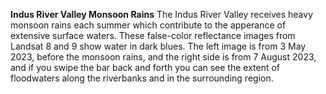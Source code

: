 **Indus River Valley Monsoon Rains**
The Indus River Valley receives heavy monsoon rains each summer which contribute to the apperance of extensive surface waters. These false-color reflectance images from Landsat 8 and 9 show water in dark blues. The left image is from 3 May 2023, before the monsoon rains, and the right side is from 7 August 2023, and if you swipe the bar back and forth you can see the extent of floodwaters along the riverbanks and in the surrounding region.
